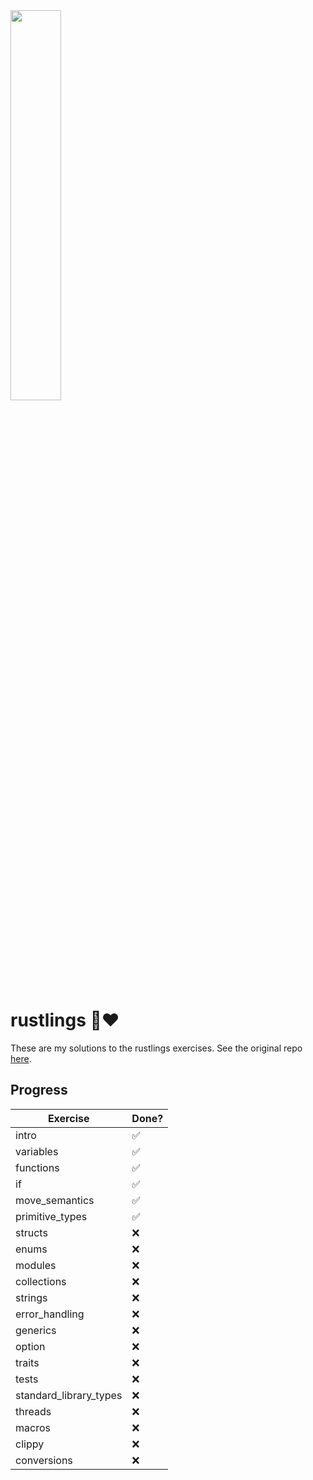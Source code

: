 <img src="https://rustacean.net/more-crabby-things/dancing-ferris.gif" style="width:40%"/>

# rustlings 🦀❤️

These are my solutions to the rustlings exercises.
See the original repo [here](https://github.com/rust-lang/rustlings).

## Progress

| Exercise               | Done? |
|------------------------|-------------|
| intro                  | ✅          |
| variables              | ✅          |
| functions              | ✅          |
| if                     | ✅          |
| move_semantics         | ✅          |
| primitive_types        | ✅          |
| structs                | ❌          |
| enums                  | ❌          |
| modules                | ❌          |
| collections            | ❌          |
| strings                | ❌          |
| error_handling         | ❌          |
| generics               | ❌          |
| option                 | ❌          |
| traits                 | ❌          |
| tests                  | ❌          |
| standard_library_types | ❌          |
| threads                | ❌          |
| macros                 | ❌          |
| clippy                 | ❌          |
| conversions            | ❌          |
